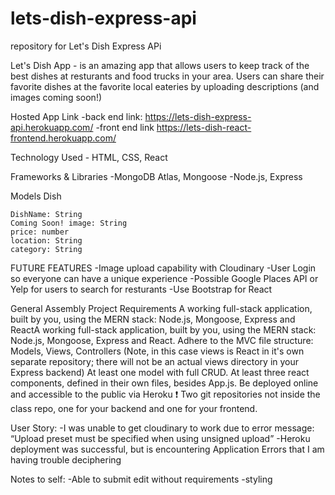 # lets-dish-express-api
repository for Let's Dish Express APi


Let's Dish App - is an amazing app that allows users to keep track of the best dishes at resturants and food trucks in your area. Users can share their favorite dishes at the favorite local eateries by uploading descriptions (and images coming soon!)


Hosted App Link
-back end link: https://lets-dish-express-api.herokuapp.com/
-front end link https://lets-dish-react-frontend.herokuapp.com/

Technology Used
    - HTML, CSS, React
    

Frameworks & Libraries
    -MongoDB Atlas, Mongoose -Node.js, Express

Models
    Dish

    DishName: String
    Coming Soon! image: String
    price: number
    location: String
    category: String


FUTURE FEATURES
    -Image upload capability with Cloudinary
    -User Login so everyone can have a unique experience
    -Possible Google Places API or Yelp for users to search for resturants
    -Use Bootstrap for React


General Assembly Project Requirements
A working full-stack application, built by you, using the MERN stack: Node.js, Mongoose, Express and ReactA working full-stack application, built by you, using the MERN stack: Node.js, Mongoose, Express and React.
Adhere to the MVC file structure: Models, Views, Controllers (Note, in this case views is React in it's own separate repository; there will not be an actual views directory in your Express backend)
At least one model with full CRUD.
At least three react components, defined in their own files, besides App.js.
Be deployed online and accessible to the public via Heroku
❗ Two git repositories not inside the class repo, one for your backend and one for your frontend.

User Story:
    -I was unable to get cloudinary to work due to error message: “Upload preset must be specified when using unsigned upload” 
    -Heroku deployment was successful, but is encountering Application Errors that I am having trouble deciphering

Notes to self:
    -Able to submit edit without requirements
    -styling
